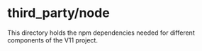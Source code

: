 # third_party/node

This directory holds the npm dependencies needed for different components of the V11 project.
